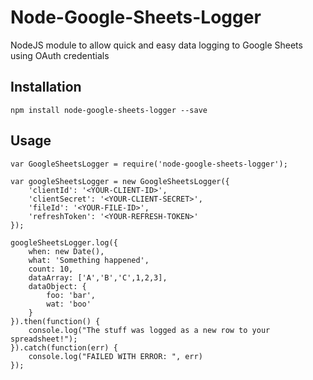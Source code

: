 Node-Google-Sheets-Logger
=========================

NodeJS module to allow quick and easy data logging to Google Sheets using OAuth credentials

## Installation

    npm install node-google-sheets-logger --save

## Usage

    var GoogleSheetsLogger = require('node-google-sheets-logger');

    var googleSheetsLogger = new GoogleSheetsLogger({
        'clientId': '<YOUR-CLIENT-ID>',
        'clientSecret': '<YOUR-CLIENT-SECRET>',
        'fileId': '<YOUR-FILE-ID>',
        'refreshToken': '<YOUR-REFRESH-TOKEN>'
    });

    googleSheetsLogger.log({
        when: new Date(),
        what: 'Something happened',
        count: 10,
        dataArray: ['A','B','C',1,2,3],
        dataObject: {
            foo: 'bar',
            wat: 'boo'
        }
    }).then(function() {
        console.log("The stuff was logged as a new row to your spreadsheet!");
    }).catch(function(err) {
        console.log("FAILED WITH ERROR: ", err)
    });